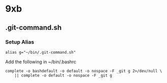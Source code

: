 # 9xb
## .git-command.sh
### Setup Alias
```
alias g="~/bin/.git-command.sh"
```
Add the following in ~/bin/.bashrc
```
complete -o bashdefault -o default -o nospace -F _git g 2>/dev/null \
    || complete -o default -o nospace -F _git g
```
